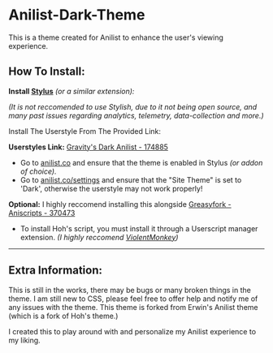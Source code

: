 # Anilist-Dark-Theme

This is a theme created for Anilist to enhance the user's viewing experience. 


## How To Install:
**Install [Stylus](https://add0n.com/stylus.html)** *(or a similar extension):*

*(It is not reccomended to use Stylish, due to it not being open source, and many past issues regarding analytics, telemetry, data-collection and more.)*

Install The Userstyle From The Provided Link:

**Userstyles Link:** [Gravity's Dark Anilist - 174885](https://userstyles.org/styles/174885/gravity-s-dark-anilist)

- Go to [anilist.co](https://anilist.co/home) and ensure that the theme is enabled in Stylus *(or addon of choice).*
- Go to [anilist.co/settings](https://anilist.co/settings) and ensure that the "Site Theme" is set to 'Dark', otherwise the userstyle may not work properly!

**Optional:** I highly reccomend installing this alongside [Greasyfork - Aniscripts - 370473](https://greasyfork.org/en/scripts/370473-aniscripts)

- To install Hoh's script, you must install it through a Userscript manager extension.
*(I highly reccomend [ViolentMonkey](https://github.com/violentmonkey/violentmonkey))*
___________________________

## Extra Information:

This is still in the works, there may be bugs or many broken things in the theme.
I am still new to CSS, please feel free to offer help and notify me of any issues with the theme.
This theme is forked from Erwin's Anilist theme (which is a fork of Hoh's theme.)

I created this to play around with and personalize my Anilist experience to my liking.
